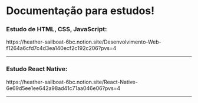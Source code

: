<h1>Documentação para estudos!</h1>

<h3>Estudo de HTML, CSS, JavaScript: </h3>
<a>https://heather-sailboat-6bc.notion.site/Desenvolvimento-Web-f1264a6cfd7c4d3ea140ecf2c192c206?pvs=4</a>
<hr>
<h3>Estudo React Native:</h3>
<a>https://heather-sailboat-6bc.notion.site/React-Native-6e69d5ee1ee642a98ad41c71aa046e06?pvs=4</a>
<hr>

